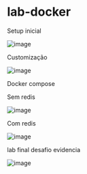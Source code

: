 # lab-docker



Setup inicial

![image](https://user-images.githubusercontent.com/32457262/137233232-7e191247-0463-4b29-a88a-49f5c76b0675.png)


Customização


![image](https://user-images.githubusercontent.com/32457262/137233312-0c19b1a1-786e-4ac1-b084-520833c6970f.png)



Docker compose

Sem redis


![image](https://user-images.githubusercontent.com/32457262/137233368-14c8e2f4-715c-41c9-8741-79e95f0337e8.png)

Com redis

![image](https://user-images.githubusercontent.com/32457262/137233415-ffe4cfdb-c040-41ee-90b8-233747d9c183.png)


lab final desafio evidencia


![image](https://user-images.githubusercontent.com/32457262/137233459-f32471e6-6322-4d59-8a32-b99ca0d85f2d.png)


